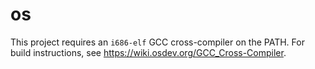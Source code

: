 # os

This project requires an `i686-elf` GCC cross-compiler on the PATH. For build instructions, see https://wiki.osdev.org/GCC_Cross-Compiler.
